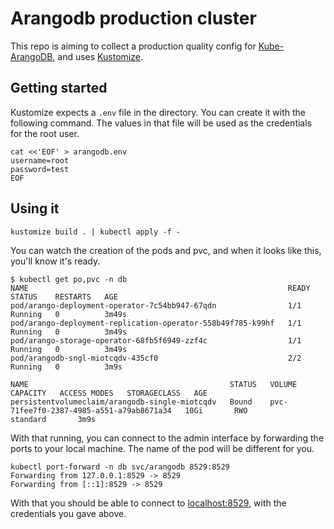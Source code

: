 # Arangodb production cluster

This repo is aiming to collect a production quality config for [Kube-ArangoDB](https://github.com/arangodb/kube-arangodb), and uses [Kustomize](https://kustomize.io/).

## Getting started

Kustomize expects a `.env` file in the directory. You can create it with the following command. The values in that file will be used as the credentials for the root user.

```
cat <<'EOF' > arangodb.env
username=root
password=test
EOF
```

## Using it

```
kustomize build . | kubectl apply -f -
```

You can watch the creation of the pods and pvc, and when it looks like this, you'll know it's ready.

```
$ kubectl get po,pvc -n db
NAME                                                          READY   STATUS    RESTARTS   AGE
pod/arango-deployment-operator-7c54bb947-67qdn                1/1     Running   0          3m49s
pod/arango-deployment-replication-operator-558b49f785-k99hf   1/1     Running   0          3m49s
pod/arango-storage-operator-68fb5f6949-zzf4c                  1/1     Running   0          3m49s
pod/arangodb-sngl-miotcqdv-435cf0                             2/2     Running   0          3m9s

NAME                                             STATUS   VOLUME                                     CAPACITY   ACCESS MODES   STORAGECLASS   AGE
persistentvolumeclaim/arangodb-single-miotcqdv   Bound    pvc-71fee7f0-2387-4985-a551-a79ab8671a34   10Gi       RWO            standard       3m9s
```

With that running, you can connect to the admin interface by forwarding the ports to your local machine. The name of the pod will be different for you.

```
kubectl port-forward -n db svc/arangodb 8529:8529
Forwarding from 127.0.0.1:8529 -> 8529
Forwarding from [::1]:8529 -> 8529
```

With that you should be able to connect to [localhost:8529](http://localhost:8529/_db/_system/_admin/aardvark/index.html#login), with the credentials you gave above.
